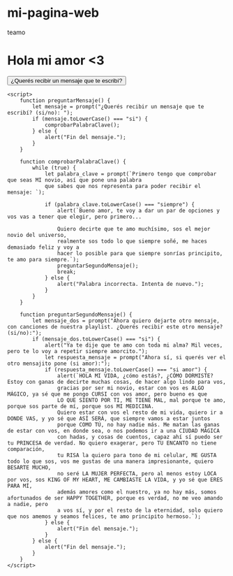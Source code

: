 # mi-pagina-web
teamo
<!DOCTYPE html>
<html lang="es">
<head>
    <meta charset="UTF-8">
    <meta name="viewport" content="width=device-width, initial-scale=1.0">
    <title>Mensaje de Amor</title>
</head>
<body>
    <h1>Hola mi amor &lt;3</h1>
    <button onclick="preguntarMensaje()">¿Querés recibir un mensaje que te escribí?</button>

    <script>
        function preguntarMensaje() {
            let mensaje = prompt("¿Querés recibir un mensaje que te escribí? (si/no): ");
            if (mensaje.toLowerCase() === "si") {
                comprobarPalabraClave();
            } else {
                alert("Fin del mensaje.");
            }
        }

        function comprobarPalabraClave() {
            while (true) {
                let palabra_clave = prompt(`Primero tengo que comprobar que seas MI novio, así que pone una palabra 
                que sabes que nos representa para poder recibir el mensaje: `);
                
                if (palabra_clave.toLowerCase() === "siempre") {
                    alert(`Bueno amor, te voy a dar un par de opciones y vos vas a tener que elegir, pero primero...
                    
                    Quiero decirte que te amo muchísimo, sos el mejor novio del universo,
                    realmente sos todo lo que siempre soñé, me haces demasiado feliz y voy a 
                    hacer lo posible para que siempre sonrías principito, te amo para siempre.`);
                    preguntarSegundoMensaje();
                    break;
                } else {
                    alert("Palabra incorrecta. Intenta de nuevo.");
                }
            }
        }

        function preguntarSegundoMensaje() {
            let mensaje_dos = prompt("Ahora quiero dejarte otro mensaje, con canciones de nuestra playlist. ¿Querés recibir este otro mensaje? (si/no):");
            if (mensaje_dos.toLowerCase() === "si") {
                alert("Ya te dije que te amo con toda mi alma? Mil veces, pero te lo voy a repetir siempre amorcito.");
                let respuesta_mensaje = prompt("Ahora sí, si querés ver el otro mensajito pone (si amor):");
                if (respuesta_mensaje.toLowerCase() === "si amor") {
                    alert(`HOLA MI VIDA, ¿cómo estás?, ¿CÓMO DORMISTE? Estoy con ganas de decirte muchas cosas, de hacer algo lindo para vos,
                    gracias por ser mi novio, estar con vos es ALGO MÁGICO, ya sé que me pongo CURSI con vos amor, pero bueno es que
                    LO QUE SIENTO POR TI, ME TIENE MAL, mal porque te amo, porque sos parte de mí, porque sos MI MEDICINA.
                    Quiero estar con vos el resto de mi vida, quiero ir a DONDE VAS, y yo sé que ASÍ SERÁ, que siempre vamos a estar juntos
                    porque COMO TÚ, no hay nadie más. Me matan las ganas de estar con vos, en donde sea, o nos podemos ir a una CIUDAD MÁGICA
                    con hadas, y cosas de cuentos, capaz ahí sí puedo ser tu PRINCESA de verdad. No quiero exagerar, pero TU ENCANTO no tiene comparación,
                    tu RISA la quiero para tono de mi celular, ME GUSTA todo lo que sos, vos me gustas de una manera impresionante, quiero BESARTE MUCHO,
                    no seré LA MUJER PERFECTA, pero al menos estoy LOCA por vos, sos KING OF MY HEART, ME CAMBIASTE LA VIDA, y yo sé que ERES PARA MÍ,
                    además amores como el nuestro, ya no hay más, somos afortunados de ser HAPPY TOGETHER, porque es verdad, no me veo amando a nadie, pero
                    a vos sí, y por el resto de la eternidad, solo quiero que nos amemos y seamos felices, te amo principito hermoso.`);
                } else {
                    alert("Fin del mensaje.");
                }
            } else {
                alert("Fin del mensaje.");
            }
        }
    </script>
</body>
</html>

